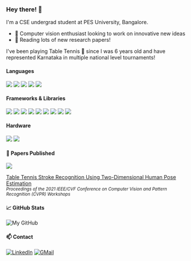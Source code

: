 ### Hey there! 👋

I'm a CSE undergrad student at PES University, Bangalore.

- 🔭 Computer vision enthusiast looking to work on innovative new ideas
- 📖 Reading lots of new research papers!

I've been playing Table Tennis 🏓 since I was 6 years old and have represented Karnataka in multiple national level tournaments!

#### Languages

<img src="https://img.shields.io/badge/Python-3776AB?style=for-the-badge&logo=python&logoColor=white" /> <img src="https://img.shields.io/badge/C-00599C?style=for-the-badge&logo=c&logoColor=white" /> <img src="https://img.shields.io/badge/C%2B%2B-00599C?style=for-the-badge&logo=c%2B%2B&logoColor=white" /> <img src="https://img.shields.io/badge/JavaScript-F7DF1E?style=for-the-badge&logo=javascript&logoColor=black" /> <img src="https://img.shields.io/badge/Kotlin-0095D5?&style=for-the-badge&logo=kotlin&logoColor=white" />

#### Frameworks & Libraries

<img src="https://img.shields.io/badge/PyTorch-EE4C2C?style=for-the-badge&logo=PyTorch&logoColor=white" /> <img src="https://img.shields.io/badge/TensorFlow-FF6F00?style=for-the-badge&logo=TensorFlow&logoColor=white" /> <img src="https://img.shields.io/badge/Keras-D00000?style=for-the-badge&logo=Keras&logoColor=white" /> <img src="https://img.shields.io/badge/Git-F05032?style=for-the-badge&logo=git&logoColor=white" /> <img src="https://img.shields.io/badge/OpenCV-27338e?style=for-the-badge&logo=OpenCV&logoColor=white" /> <img src="https://img.shields.io/badge/numpy%20-%23013243.svg?&style=for-the-badge&logo=numpy&logoColor=white" /> <img src="https://img.shields.io/badge/Pandas-2C2D72?style=for-the-badge&logo=pandas&logoColor=white" /> <img src="https://img.shields.io/badge/React_Native-20232A?style=for-the-badge&logo=react&logoColor=61DAFB" /> <img src="https://img.shields.io/badge/Node.js-339933?style=for-the-badge&logo=nodedotjs&logoColor=white" />

#### Hardware

<img src="https://img.shields.io/badge/RASPBERRY%20PI-C51A4A.svg?&style=for-the-badge&logo=raspberry%20pi&logoColor=white" /> <img src="https://img.shields.io/badge/Arduino_IDE-00979D?style=for-the-badge&logo=arduino&logoColor=white" />

#### 📝 Papers Published

[<img src="https://img.shields.io/badge/Research_Gate-00CCBB.svg?&style=for-the-badge&logo=ResearchGate&logoColor=white" />](https://www.researchgate.net/profile/Kaustubh-Kulkarni-15)

[Table Tennis Stroke Recognition Using Two-Dimensional Human Pose Estimation](https://openaccess.thecvf.com/content/CVPR2021W/CVSports/html/Kulkarni_Table_Tennis_Stroke_Recognition_Using_Two-Dimensional_Human_Pose_Estimation_CVPRW_2021_paper.html) <br>
<sub>*Proceedings of the 2021 IEEE/CVF Conference on Computer Vision and Pattern Recognition (CVPR) Workshops*</sub>

#### 📈  GitHub Stats

![My GitHub](https://github-readme-stats.vercel.app/api?username=KulkarniKaustubh&show_icons=true&hide_border=true&&count_private=true&include_all_commits=true&theme=tokyonight)

#### 📫 Contact

[<img alt="LinkedIn" src="https://img.shields.io/badge/linkedin%20-%230077B5.svg?&style=for-the-badge&logo=linkedin&logoColor=white"/>](https://www.linkedin.com/in/kaustubh-milind-kulkarni)
[<img alt="GMail" src="https://img.shields.io/badge/Gmail-D14836?style=for-the-badge&logo=gmail&logoColor=white" />](https://www.kmkapril15@gmail.com)
<!--
**KulkarniKaustubh/KulkarniKaustubh** is a ✨ _special_ ✨ repository because its `README.md` (this file) appears on your GitHub profile.

Here are some ideas to get you started:

- 🔭 I’m currently working on ...
- 🌱 I’m currently learning ...
- 👯 I’m looking to collaborate on ...
- 🤔 I’m looking for help with ...
- 💬 Ask me about ...
- 📫 How to reach me: ...
- 😄 Pronouns: ...
- ⚡ Fun fact: ...
-->
